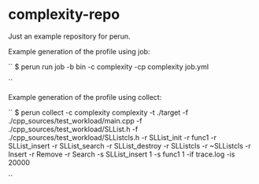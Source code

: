 # complexity-repo
Just an example repository for perun.

Example generation of the profile using job:

``
$ perun run job -b bin -c complexity -cp complexity job.yml

``

Example generation of the profile using collect:

``
$ perun collect -c complexity complexity -t ./target -f ./cpp_sources/test_workload/main.cpp -f ./cpp_sources/test_workload/SLList.h -f ./cpp_sources/test_workload/SLListcls.h -r SLList_init -r func1 -r SLList_insert -r SLList_search -r SLList_destroy -r SLListcls -r ~SLListcls -r Insert -r Remove -r Search -s SLList_insert 1 -s func1 1 -if trace.log -is 20000

``
